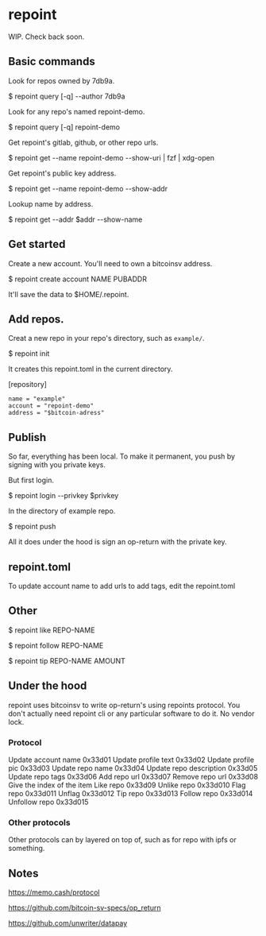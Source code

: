 # repoint

WIP. Check back soon.

## Basic commands

Look for repos owned by 7db9a.

$ repoint query [-q] --author 7db9a

Look for any repo's named repoint-demo.

$ repoint query [-q] repoint-demo

Get repoint's gitlab, github, or other repo urls.

$ repoint get --name repoint-demo --show-uri | fzf | xdg-open

Get repoint's public key address.

$ repoint get --name repoint-demo --show-addr

Lookup name by address.

$ repoint get --addr $addr --show-name

## Get started

Create a new account. You'll need to own a bitcoinsv address.

$ repoint create account NAME PUBADDR

It'll save the data to $HOME/.repoint.

## Add repos.

Creat a new repo in your repo's directory, such as `example/`.

$ repoint init

It creates this repoint.toml in the current directory.

[repository]
```
name = "example"
account = "repoint-demo"
address = "$bitcoin-adress"
```

## Publish 

So far, everything has been local. To make it permanent, you push by signing with you private keys.

But first login.

$ repoint login --privkey $privkey

In the directory of example repo.

$ repoint push

All it does under the hood is sign an op-return with the private key.

## repoint.toml

To update account name to add urls to add tags, edit the repoint.toml

## Other

$ repoint like REPO-NAME

$ repoint follow REPO-NAME

$ repoint tip REPO-NAME AMOUNT

## Under the hood

repoint uses bitcoinsv to write op-return's using repoints protocol. You don't actually need repoint cli or any particular software to do it. No vendor lock.

### Protocol

Update account name               0x33d01
Update profile text               0x33d02
Update profile pic                0x33d03
Update repo name                  0x33d04
Update repo description           0x33d05
Update repo tags                  0x33d06
Add repo url                      0x33d07
Remove repo url                   0x33d08  Give the index of the item
Like repo                         0x33d09
Unlike repo                       0x33d010
Flag repo                         0x33d011
Unflag                            0x33d012
Tip repo                          0x33d013
Follow repo                       0x33d014
Unfollow repo                     0x33d015

### Other protocols

Other protocols can by layered on top of, such as for repo with ipfs or something.

## Notes

https://memo.cash/protocol

https://github.com/bitcoin-sv-specs/op_return

https://github.com/unwriter/datapay
